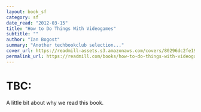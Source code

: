 ```yaml
---
layout: book_sf
category: sf
date_read: "2012-03-15"
title: "How to Do Things With Videogames"
subtitle: ""
author: "Ian Bogost"
summary: "Another techbookclub selection..."
cover_url: https://readmill-assets.s3.amazonaws.com/covers/80296dc2fe19ec9d1d584ad5ebe5aee3-original.png?1332521624
permalink_url: https://readmill.com/books/how-to-do-things-with-videogames
---
```


# TBC:
A little bit about why we read this book.

